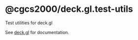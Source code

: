# @cgcs2000/deck.gl.test-utils

Test utilities for deck.gl

See [deck.gl](http://deck.gl) for documentation.